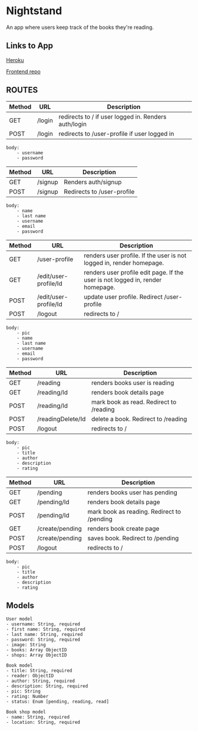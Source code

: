 # Nightstand
An app where users keep track of the books they're reading.

## Links to App 
[Heroku]()

[Frontend repo](https://github.com/x8a/night-stand-frontend)

## ROUTES

|Method|URL|Description|
|---|---|---|
GET | /login | redirects to / if user logged in. Renders auth/login
POST | /login | redirects to /user-profile if user logged in

```
body:
    - username
    - password
```
|Method|URL|Description|
|---|---|---|
GET | /signup | Renders auth/signup
POST | /signup | Redirects to /user-profile

```
body:
    - name
    - last name
    - username
    - email
    - password
```
|Method|URL|Description|
|---|---|---|
GET | /user-profile | renders user profile. If the user is not logged in, render homepage. 
GET | /edit/user-profile/Id | renders user profile edit page. If the user is not logged in, render homepage. 
POST | /edit/user-profile/Id | update user profile. Redirect /user-profile
POST | /logout | redirects to /
```
body:
    - pic
    - name
    - last name
    - username
    - email
    - password
```
|Method|URL|Description|
|---|---|---|
GET | /reading | renders books user is reading
GET | /reading/Id | renders book details page
POST | /reading/Id | mark book as read. Redirect to /reading
POST | /readingDelete/Id | delete a book. Redirect to /reading
POST | /logout | redirects to /
```
body:
    - pic
    - title
    - author
    - description
    - rating
```
|Method|URL|Description|
|---|---|---|
GET | /pending | renders books user has pending 
GET | /pending/Id | renders book details page
POST | /pending/Id | mark book as reading. Redirect to /pending
GET | /create/pending | renders book create page
POST | /create/pending | saves book. Redirect to /pending
POST | /logout | redirects to /
```
body:
    - pic
    - title
    - author
    - description
    - rating
```

## Models

```
User model
- username: String, required
- first name: String, required
- last name: String, required
- password: String, required
- image: String
- books: Array ObjectID
- shops: Array ObjectID
```
```
Book model
- title: String, required
- reader: ObjectID
- author: String, required
- description: String, required
- pic: String
- rating: Number
- status: Enum [pending, reading, read]
```
```
Book shop model
- name: String, required
- location: String, required
```
